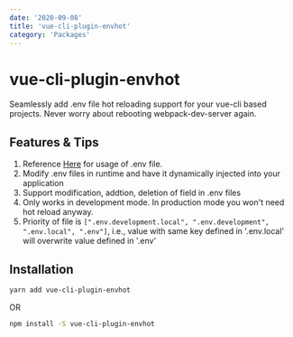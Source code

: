 ```yaml
---
date: '2020-09-08'
title: 'vue-cli-plugin-envhot'
category: 'Packages'
---
```


# vue-cli-plugin-envhot

Seamlessly add .env file hot reloading support for your vue-cli based projects. Never worry about rebooting webpack-dev-server again.

## Features & Tips

1. Reference [Here](https://cli.vuejs.org/guide/mode-and-env.html) for usage of .env file.
1. Modify .env files in runtime and have it dynamically injected into your application
1. Support modification, addtion, deletion of field in .env files
1. Only works in development mode. In production mode you won't need hot reload anyway.
1. Priority of file is `[".env.development.local", ".env.development", ".env.local", ".env"]`, i.e., value with same key defined in '.env.local' will overwrite value defined in '.env'

## Installation

```bash
yarn add vue-cli-plugin-envhot
```

OR

```bash
npm install -S vue-cli-plugin-envhot
```
